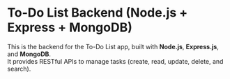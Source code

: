 # To-Do List Backend (Node.js + Express + MongoDB)

This is the backend for the To-Do List app, built with **Node.js**, **Express.js**, and **MongoDB**.  
It provides RESTful APIs to manage tasks (create, read, update, delete, and search).
